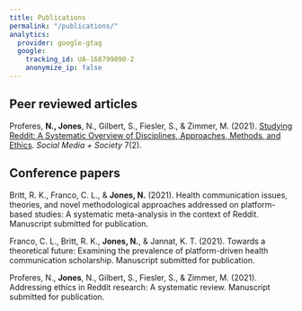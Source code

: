 ```yaml
---
title: Publications
permalink: "/publications/"
analytics:
  provider: google-gtag
  google:
    tracking_id: UA-168799890-2
    anonymize_ip: false
---
```

## Peer reviewed articles

Proferes, **N., Jones**, N., Gilbert, S., Fiesler, S., & Zimmer, M. (2021). [Studying Reddit: A Systematic Overview of Disciplines, Approaches, Methods, and Ethics](https://doi.org/10.1177%2F20563051211019004). *Social Media + Society* 7(2).

## Conference papers

Britt, R. K., Franco, C. L., & **Jones, N.** (2021). Health communication issues, theories, and novel methodological approaches addressed on platform-based studies: A systematic meta-analysis in the context of Reddit. Manuscript submitted for publication.

Franco, C. L., Britt, R. K., **Jones, N.**, & Jannat, K. T. (2021). Towards a theoretical future: Examining the prevalence of platform-driven health communication scholarship. Manuscript submitted for publication.

Proferes, N., **Jones**, N., Gilbert, S., Fiesler, S., & Zimmer, M. (2021). Addressing ethics in Reddit research: A systematic review. Manuscript submitted for publication.
